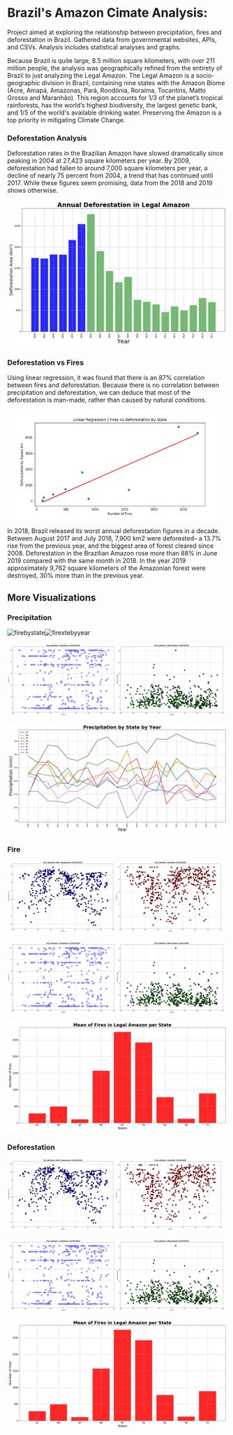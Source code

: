# Brazil's Amazon Cimate Analysis:

Project aimed at exploring the relationship between precipitation, fires and deforestation in Brazil. Gathered data from governmental websites, APIs, and CSVs. Analysis includes statistical analyses and graphs.

Because Brazil is quite large, 8.5 million square kilometers, with over 211 million people, the analysis was geographically refined from the entirety of Brazil to just analyzing the Legal Amazon. 
The Legal Amazon is a socio-geographic division in Brazil, containing nine states with the Amazon Biome (Acre, Amapá, Amazonas, Pará, Rondônia, Roraima, Tocantins, Matto Grosso and Maranhão). This region accounts for 1/3 of the planet’s tropical rainforests, has the world’s highest biodiversity, the largest genetic bank, and 1/5 of the world's available drinking water. Preserving the Amazon is a top priority in mitigating Climate Change.

### Deforestation Analysis

Deforestation rates in the Brazilian Amazon have slowed dramatically since peaking in 2004 at 27,423 square kilometers per year. By 2009, deforestation had fallen to around 7,000 square kilometers per year, a decline of nearly 75 percent from 2004, a trend that has continued until 2017. While these figures seem promising, data from the 2018 and 2019 shows otherwise.

![](/output_data/images/defor_year.png)


### Deforestation vs Fires

Using linear regression, it was found that there is an 87% correlation between fires and deforestation. Because there is no correlation between precipitation and deforestation, we can deduce that most of the deforestation is man-made, rather than caused by natural conditions.

![](/output_data/images/lr_fire_defo_state.png)

In 2018, Brazil released its worst annual deforestation figures in a decade. Between August 2017 and July 2018, 7,900 km2 were deforested– a 13.7% rise from the previous year, and the biggest area of forest cleared since 2008. Deforestation in the Brazilian Amazon rose more than 88% in June 2019 compared with the same month in 2018. In the year 2019 approximately 9,762 square kilometers of the Amazonian forest were destroyed, 30% more than in the previous year.

## More Visualizations
### Precipitation
<div><img src="https://github.com/jCosta16/brazil-climate-analysis/blob/master/output_data/images/Fires_by_state.png" alt="firebystate" width="49%"/><img src="https://github.com/jCosta16/brazil-climate-analysis/blob/master/output_data/images/fire_state_year.png" alt="firextebyyear" width="49%"/></div>
<br>
<div><img src="https://github.com/jCosta16/API-Challenge/blob/master/WeatherPy/output_data/cloudiness.png" alt="cloudiness" width="49.5%"/><img src="https://github.com/jCosta16/API-Challenge/blob/master/WeatherPy/output_data/wind_speed.png" alt="wind_speed.png" width="49.5%"/>
  </div>

![](/output_data/images/rain_state_year.png)

### Fire
<div><img src="https://github.com/jCosta16/API-Challenge/blob/master/WeatherPy/output_data/maxtemp.png" alt="maxtemp" width="49%"/><img src="https://github.com/jCosta16/API-Challenge/blob/master/WeatherPy/output_data/humidity.png" alt="humidity" width="49%"/></div>
<br>
<div><img src="https://github.com/jCosta16/API-Challenge/blob/master/WeatherPy/output_data/cloudiness.png" alt="cloudiness" width="49.5%"/><img src="https://github.com/jCosta16/API-Challenge/blob/master/WeatherPy/output_data/wind_speed.png" alt="wind_speed.png" width="49.5%"/>
  </div>

![](/output_data/images/Fires_by_state.png)

### Deforestation
<div><img src="https://github.com/jCosta16/API-Challenge/blob/master/WeatherPy/output_data/maxtemp.png" alt="maxtemp" width="49%"/><img src="https://github.com/jCosta16/API-Challenge/blob/master/WeatherPy/output_data/humidity.png" alt="humidity" width="49%"/></div>
<br>
<div><img src="https://github.com/jCosta16/API-Challenge/blob/master/WeatherPy/output_data/cloudiness.png" alt="cloudiness" width="49.5%"/><img src="https://github.com/jCosta16/API-Challenge/blob/master/WeatherPy/output_data/wind_speed.png" alt="wind_speed.png" width="49.5%"/>
  </div>

![](/output_data/images/Fires_by_state.png)



